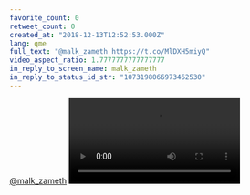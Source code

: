 ```yaml
---
favorite_count: 0
retweet_count: 0
created_at: "2018-12-13T12:52:53.000Z"
lang: qme
full_text: "@malk_zameth https://t.co/MlDXH5miyQ"
video_aspect_ratio: 1.7777777777777777
in_reply_to_screen_name: malk_zameth
in_reply_to_status_id_str: "1073198066973462530"
---
```


[@malk_zameth](https://twitter.com/malk_zameth)
![Embedded Video](https://twitter-media-coderbyheart.s3.eu-north-1.amazonaws.com/1073199077851049984-DuTE3myW0AEXX9e.mp4)
